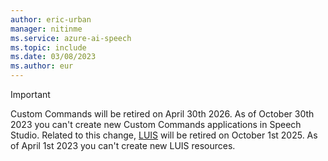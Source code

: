 ```yaml
---
author: eric-urban
manager: nitinme
ms.service: azure-ai-speech
ms.topic: include
ms.date: 03/08/2023
ms.author: eur
---
```


> [!IMPORTANT]
> Custom Commands will be retired on April 30th 2026. As of October 30th 2023 you can't create new Custom Commands applications in Speech Studio. Related to this change, [LUIS](../../language-service/conversational-language-understanding/how-to/migrate-from-luis.md) will be retired on October 1st 2025. As of April 1st 2023 you can't create new LUIS resources.
